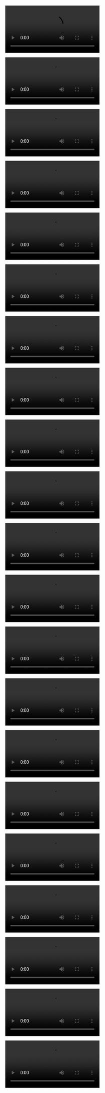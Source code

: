 <video controls src="Bài 1.mp4" title="Title"></video>

<video controls src="Bài 2.mp4" title="Title"></video>

<video controls src="Bài 3.mp4" title="Title"></video>

<video controls src="Bài 4.mp4" title="Title"></video>

<video controls src="Bài 5.mp4" title="Title"></video>

<video controls src="Bài 6.mp4" title="Title"></video>

<video controls src="Bài 7.mp4" title="Title"></video>

<video controls src="Bài 8.mp4" title="Title"></video>

<video controls src="Bài 9.mp4" title="Title"></video>

<video controls src="Bài 10.mp4" title="Title"></video>

<video controls src="Bài 11.mp4" title="Title"></video>

<video controls src="Bài 12.mp4" title="Title"></video>

<video controls src="Bài 13.mp4" title="Title"></video>

<video controls src="Bài 14.mp4" title="Title"></video>

<video controls src="Bài 15.mp4" title="Title"></video>

<video controls src="Bài 16.mp4" title="Title"></video>

<video controls src="Bài 17.mp4" title="Title"></video>

<video controls src="Bài 18.mp4" title="Title"></video>

<video controls src="Bài 19.mp4" title="Title"></video>

<video controls src="Bài 20.mp4" title="Title"></video>

<video controls src="Bài 21.mp4" title="Title"></video>
